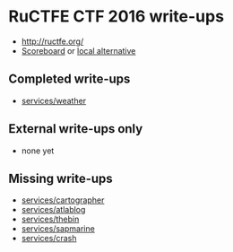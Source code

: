 # RuCTFE CTF 2016 write-ups

* <http://ructfe.org/>
* [Scoreboard](http://monitor.ructfe.org/) or [local alternative](scoreboard)

## Completed write-ups

* [services/weather](services/weather)

## External write-ups only

* none yet

## Missing write-ups

* [services/cartographer](services/cartographer)
* [services/atlablog](services/atlablog)
* [services/thebin](services/thebin)
* [services/sapmarine](services/sapmarine)
* [services/crash](services/crash)
